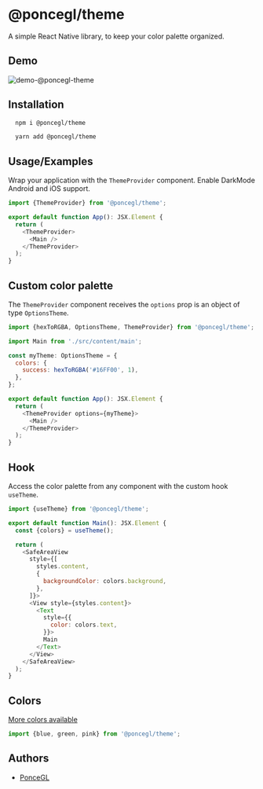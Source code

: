 
# @poncegl/theme

A simple React Native library, to keep your color palette organized.

## Demo
![demo-@poncegl-theme](docs/demo-@poncegl-theme.gif)




## Installation

```bash
  npm i @poncegl/theme
```

```bash
  yarn add @poncegl/theme
```


    
## Usage/Examples

Wrap your application with the `ThemeProvider` component.
Enable DarkMode Android and iOS support.


```javascript
import {ThemeProvider} from '@poncegl/theme';

export default function App(): JSX.Element {
  return (
    <ThemeProvider>
      <Main />
    </ThemeProvider>
  );
}
```


## Custom color palette

The `ThemeProvider` component receives the `options` prop is an object of type `OptionsTheme`.


```javascript
import {hexToRGBA, OptionsTheme, ThemeProvider} from '@poncegl/theme';

import Main from './src/content/main';

const myTheme: OptionsTheme = {
  colors: {
    success: hexToRGBA('#16FF00', 1),
  },
};

export default function App(): JSX.Element {
  return (
    <ThemeProvider options={myTheme}>
      <Main />
    </ThemeProvider>
  );
}
```
## Hook

Access the color palette from any component with the custom hook `useTheme`.

```javascript
import {useTheme} from '@poncegl/theme';

export default function Main(): JSX.Element {
  const {colors} = useTheme();

  return (
    <SafeAreaView
      style={[
        styles.content,
        {
          backgroundColor: colors.background,
        },
      ]}>
      <View style={styles.content}>
        <Text
          style={{
            color: colors.text,
          }}>
          Main
        </Text>
      </View>
    </SafeAreaView>
  );
}
```
## Colors

[More colors available](docs/colors.md)

```javascript
import {blue, green, pink} from '@poncegl/theme';
```
## Authors

- [PonceGL](https://github.com/PonceGL)


